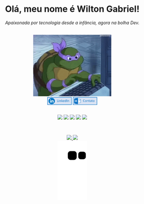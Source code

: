<div align="center">
  <h1> Olá, meu nome é Wilton Gabriel! </h1>
  <em>Apaixonada por tecnologia desde a infância, agora na bolha Dev.</em><br><br>
  
  <img height="200vh" src="ok.gif"><br>  <a href="https://www.linkedin.com/in/wilton-gabriel-da-silva-731bb8247/" target="_blank"><img height="25vh" src="linkedin.png" target="_blank"></a>
  <a href = "mailto:wgaabs98@gmail.com"><img height="25vh" src="contato.png" target="_blank"></a><br>


##

<div align="center">
  <img height="50vh" src="https://cdn.jsdelivr.net/gh/devicons/devicon/icons/html5/html5-plain-wordmark.svg" />
  <img height="50vh" src="https://cdn.jsdelivr.net/gh/devicons/devicon/icons/css3/css3-plain-wordmark.svg" />
  <img height="40vh" src="https://cdn.jsdelivr.net/gh/devicons/devicon/icons/javascript/javascript-plain.svg" />
  <img height="63vh" src="https://cdn.jsdelivr.net/gh/devicons/devicon/icons/java/java-original-wordmark.svg" />
  <img height="40vh" src="https://cdn.jsdelivr.net/gh/devicons/devicon/icons/csharp/csharp-original.svg" />
</div>

##
 
<div align="center"><br>
  <a href="https://github.com/leticiapalaro">
  <img height="170vh" src="https://github-readme-stats-sigma-five.vercel.app/api?username=wgaabs&show_icons=true&theme=dracula&include_all_commits=true&count_private=true"/>
  <img height="170vh" src="https://github-readme-stats-sigma-five.vercel.app/api/top-langs/?username=wgaabs&layout=compact&langs_count=7&theme=dracula"/>
  <br>
  
  <img src="https://github.com/rafaballerini/rafaballerini/blob/output/github-contribution-grid-snake.svg">
</div>
